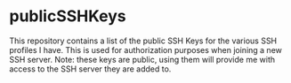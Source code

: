# publicSSHKeys
This repository contains a list of the public SSH Keys for the various SSH profiles I have. This is used for authorization purposes when joining a new SSH server.
Note: these keys are public, using them will provide me with access to the SSH server they are added to.
